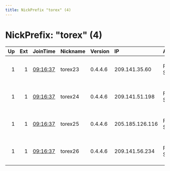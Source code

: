 ```yaml
---
title: NickPrefix "torex" (4)
---
```


# NickPrefix: "torex" (4)

|   Up |   Ext | JoinTime                                                                                            | Nickname   | Version   | IP              | AS                 | CC   |   ORp |   Dirp | OS    | Contact                         |   eFamMembers |
|-----:|------:|:----------------------------------------------------------------------------------------------------|:-----------|:----------|:----------------|:-------------------|:-----|------:|-------:|:------|:--------------------------------|--------------:|
|    1 |     1 | [09:16:37](https://metrics.torproject.org/rs.html#details/B6B250549AF9459FAC7284AB63DE38456E14B847) | torex23    | 0.4.4.6   | 209.141.35.60   | FranTech Solutions | us   |   443 |      0 | Linux | 0x60x60x6 at protonmail dot com |             4 |
|    1 |     1 | [09:16:37](https://metrics.torproject.org/rs.html#details/4588C567D994A70EEEFB00FEEBB7CA82534B40EB) | torex24    | 0.4.4.6   | 209.141.51.198  | FranTech Solutions | us   |   443 |      0 | Linux | 0x60x60x6 at protonmail dot com |             4 |
|    1 |     1 | [09:16:37](https://metrics.torproject.org/rs.html#details/4842524A1B554B1932B43DCFE59C6764C22820F1) | torex25    | 0.4.4.6   | 205.185.126.116 | FranTech Solutions | us   |   443 |      0 | Linux | 0x60x60x6 at protonmail dot com |             4 |
|    1 |     1 | [09:16:37](https://metrics.torproject.org/rs.html#details/CB0A6FE8C2E433D6FECAF8268413ED6D76239157) | torex26    | 0.4.4.6   | 209.141.56.234  | FranTech Solutions | us   |   443 |      0 | Linux | 0x60x60x6 at protonmail dot com |             4 |
